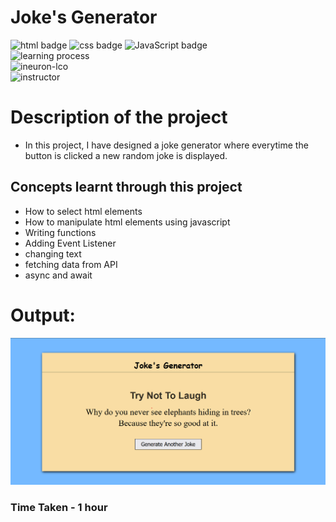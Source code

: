 # Joke's Generator
![html badge](https://img.shields.io/badge/Html-tomato) ![css badge](https://img.shields.io/badge/CSS-blue
)  ![JavaScript badge](https://img.shields.io/badge/JavaScript-yellow)  
![learning process](https://img.shields.io/badge/Project%20Based%20Learning-darkviolet
)  
![ineuron-lco](https://img.shields.io/badge/iNeuron-lco-green
)  
![instructor](https://img.shields.io/badge/Hitesh_Choudary-Full%20Stack%20Javascript%20Course-orange
)

# Description of the project
- In this project, I have designed a joke generator where everytime the button is clicked a new random joke is displayed.

## Concepts learnt through this project
- How to select html elements
- How to manipulate html elements using javascript
- Writing functions 
- Adding Event Listener
- changing text
- fetching data from API
- async and await

# Output:
![output img](./image/image.png)  

### Time Taken - 1 hour